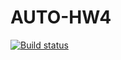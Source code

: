 # AUTO-HW4
[![Build status](https://ci.appveyor.com/api/projects/status/bd39k517qoy2pn36/branch/main?svg=true)](https://ci.appveyor.com/project/Vitaliiyy/auto-hw4/branch/main)

